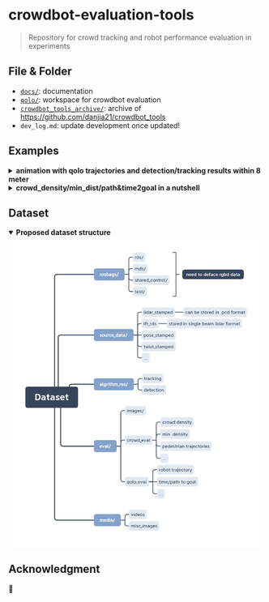 # crowdbot-evaluation-tools

> Repository for crowd tracking and robot performance evaluation in experiments

## File & Folder

- [`docs/`](./docs/): documentation
- [`qolo/`](./qolo/): workspace for crowdbot evaluation
- [`crowdbot_tools_archive/`](./crowdbot_tools_archive/): archive of https://github.com/danjia21/crowdbot_tools
- `dev_log.md`: update development once updated!

## Examples

<details>
    <summary><b>animation with qolo trajectories and detection/tracking results within 8 meter</b></summary> <div align="center"> <img src="./example/nocam_2021-04-24-11-48-21.gif" alt="example video"   width="500" > </div>
</details>

<details>
    <summary><b>crowd_density/min_dist/path&time2goal in a nutshell</b></summary>
    <details open>
        <summary><b>crowd_density variations along the timestamps</b></summary> <div align="center"> <img src="./example/nocam_2021-04-24-11-48-21_crowd_density.png" alt="crowd_density"   width="500" > </div>
    </details>
    <details open>
        <summary><b>min_dist variations along the timestamps</b></summary> <div align="center"> <img src="./example/nocam_2021-04-24-11-48-21_min_dist.png" alt="min_dist"   width="500" > </div>
    </details>
</details>

## Dataset

<details open>
    <summary><b>Proposed dataset structure</b></summary> <div align="center"> <img src="./example/dataset_stucture.png" alt="dataset"   width="500" > </div>
</details>

## Acknowledgment

:construction:
